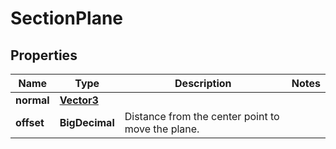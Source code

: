 

# SectionPlane


## Properties

Name | Type | Description | Notes
------------ | ------------- | ------------- | -------------
**normal** | [**Vector3**](Vector3.md) |  | 
**offset** | **BigDecimal** | Distance from the center point to move the plane. | 



